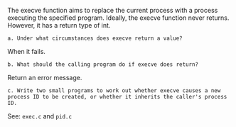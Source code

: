 The execve function aims to replace the current process with a process executing the specified program. Ideally, the execve function never returns. However, it has a return type of int.

    a. Under what circumstances does execve return a value?
When it fails.

    b. What should the calling program do if execve does return?
Return an error message.

    c. Write two small programs to work out whether execve causes a new process ID to be created, or whether it inherits the caller's process ID.
See: `exec.c` and `pid.c`
